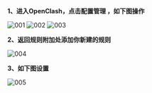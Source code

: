 **1、进入OpenClash，点击配置管理 ，如下图操作**

![001](https://github.com/ldpc520/ldpc520.github.io/assets/62380221/f52e5815-d642-47f0-bb3a-70e57e3f61f2)
![002](https://github.com/ldpc520/ldpc520.github.io/assets/62380221/9c79169b-8c36-44b5-a3b1-61d28d017d99)
![003](https://github.com/ldpc520/ldpc520.github.io/assets/62380221/8d263e9c-ab1f-4508-b9b1-0e5ef01d0e85)

**2、返回规则附加处添加你新建的规则**

![004](https://github.com/ldpc520/ldpc520.github.io/assets/62380221/2c5c1b38-51f6-444d-8101-da74023f0311)

**3、如下图设置**

![005](https://github.com/ldpc520/ldpc520.github.io/assets/62380221/9f49e76c-ca87-4f52-bda8-b666a49c2eb7)

